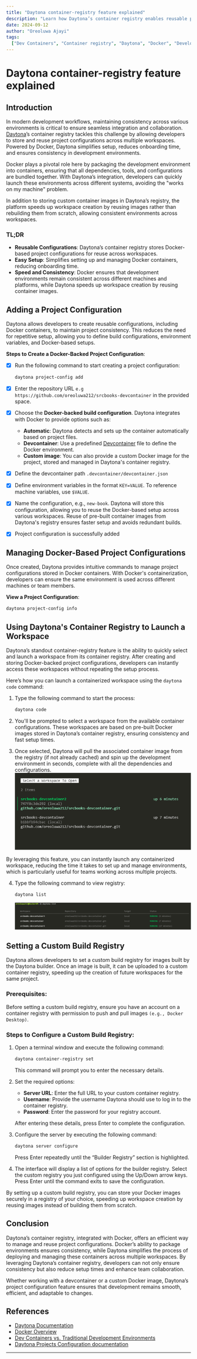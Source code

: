 ```yaml
---
title: "Daytona container-registry feature explained"
description: "Learn how Daytona’s container registry enables reusable project configurations across multiple workspaces, using Docker to ensure consistency and speed up development environments."
date: 2024-09-12
author: "Oreoluwa Ajayi"
tags:
  ["Dev Containers", "Container registry", "Daytona", "Docker", "Development"]
---
```


# Daytona container-registry feature explained

## Introduction

In modern development workflows, maintaining consistency across various environments is critical to ensure seamless integration and collaboration. [Daytona](https://www.daytona.io)’s container registry tackles this challenge by allowing developers to store and reuse project configurations across multiple workspaces. Powered by Docker, Daytona simplifies setup, reduces onboarding time, and ensures consistency in development environments.

Docker plays a pivotal role here by packaging the development environment into containers, ensuring that all dependencies, tools, and configurations are bundled together. With Daytona’s integration, developers can quickly launch these environments across different systems, avoiding the "works on my machine" problem.

In addition to storing custom container images in Daytona’s registry, the platform speeds up workspace creation by reusing images rather than rebuilding them from scratch, allowing consistent environments across workspaces.

### TL;DR

- **Reusable Configurations**: Daytona’s container registry stores Docker-based project configurations for reuse across workspaces.
- **Easy Setup**: Simplifies setting up and managing Docker containers, reducing onboarding time.
- **Speed and Consistency**: Docker ensures that development environments remain consistent across different machines and platforms, while Daytona speeds up workspace creation by reusing container images.

## Adding a Project Configuration

Daytona allows developers to create reusable configurations, including Docker containers, to maintain project consistency. This reduces the need for repetitive setup, allowing you to define build configurations, environment variables, and Docker-based setups.

**Steps to Create a Docker-Backed Project Configuration**:

- [x] Run the following command to start creating a project configuration:

   ```bash
   daytona project-config add
   ```

- [x] Enter the repository URL `e.g https://github.com/oreoluwa212/srcbooks-devcontainer` in the provided space.

- [x] Choose the **Docker-backed build configuration**. Daytona integrates with Docker to provide options such as:

   - **Automatic**: Daytona detects and sets up the container automatically based on project files.
   - **Devcontainer**: Use a predefined [Devcontainer](https://code.visualstudio.com/docs/remote/containers) file to define the Docker environment.
   - **Custom image**: You can also provide a custom Docker image for the project, stored and managed in Daytona's container registry.

- [x] Define the devcontainer path `.devcontainer/devcontainer.json`

- [x] Define environment variables in the format `KEY=VALUE`. To reference machine variables, use `$VALUE`.

- [x] Name the configuration, e.g., `new-book`. Daytona will store this configuration, allowing you to reuse the Docker-based setup across various workspaces. Reuse of pre-built container images from Daytona's registry ensures faster setup and avoids redundant builds.

- [x] Project configuration is successfully added

## Managing Docker-Based Project Configurations

Once created, Daytona provides intuitive commands to manage project configurations stored in Docker containers. With Docker's containerization, developers can ensure the same environment is used across different machines or team members.

**View a Project Configuration**:

```bash
daytona project-config info
```

## Using Daytona's Container Registry to Launch a Workspace

Daytona’s standout container-registry feature is the ability to quickly select and launch a workspace from its container registry. After creating and storing Docker-backed project configurations, developers can instantly access these workspaces without repeating the setup process.

Here’s how you can launch a containerized workspace using the `daytona code` command:

1. Type the following command to start the process:

   ```bash
   daytona code
   ```

2. You'll be prompted to select a workspace from the available container configurations. These workspaces are based on pre-built Docker images stored in Daytona’s container registry, ensuring consistency and fast setup times.

3. Once selected, Daytona will pull the associated container image from the registry (if not already cached) and spin up the development environment in seconds, complete with all the dependencies and configurations.
   ![Select Workspace](/articles/assets/20240912_daytona_container_registry_img12.png)

By leveraging this feature, you can instantly launch any containerized workspace, reducing the time it takes to set up and manage environments, which is particularly useful for teams working across multiple projects.

4. Type the following command to view registry:
   ```bash
   daytona list
   ```
   ![Registry](/articles/assets/20240912_daytona_container_registry_img13.png)


## Setting a Custom Build Registry

Daytona allows developers to set a custom build registry for images built by the Daytona builder. Once an image is built, it can be uploaded to a custom container registry, speeding up the creation of future workspaces for the same project.

### Prerequisites:

Before setting a custom build registry, ensure you have an account on a container registry with permission to push and pull images `(e.g., Docker Desktop)`.

### Steps to Configure a Custom Build Registry:

1. Open a terminal window and execute the following command:

   ```bash
   daytona container-registry set
   ```

   This command will prompt you to enter the necessary details.

2. Set the required options:

   - **Server URL**: Enter the full URL to your custom container registry.
   - **Username**: Provide the username Daytona should use to log in to the container registry.
   - **Password**: Enter the password for your registry account.

   After entering these details, press Enter to complete the configuration.

3. Configure the server by executing the following command:

   ```bash
   daytona server configure
   ```

   Press Enter repeatedly until the “Builder Registry” section is highlighted.

4. The interface will display a list of options for the builder registry. Select the custom registry you just configured using the Up/Down arrow keys. Press Enter until the command exits to save the configuration.

By setting up a custom build registry, you can store your Docker images securely in a registry of your choice, speeding up workspace creation by reusing images instead of building them from scratch.


## Conclusion

Daytona’s container registry, integrated with Docker, offers an efficient way to manage and reuse project configurations. Docker’s ability to package environments ensures consistency, while Daytona simplifies the process of deploying and managing these containers across multiple workspaces. By leveraging Daytona’s container registry, developers can not only ensure consistency but also reduce setup times and enhance team collaboration.

Whether working with a devcontainer or a custom Docker image, Daytona’s project configuration feature ensures that development remains smooth, efficient, and adaptable to changes.

## References

- [Daytona Documentation](https://www.daytona.io)
- [Docker Overview](https://www.docker.com/get-started)
- [Dev Containers vs. Traditional Development Environments](https://www.daytona.io/dotfiles/dev-containers-vs-traditional-development-environments)
- [Daytona Projects Configuration documentation](https://www.daytona.io/docs/usage/projects)

---
